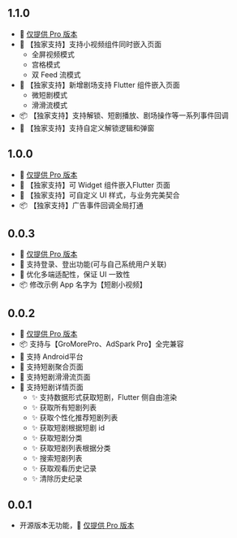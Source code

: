 ## 1.1.0
* 🚀 [仅提供 Pro 版本](https://flutterads.top/)
* 🎨 【独家支持】支持小视频组件同时嵌入页面
    * 全屏视频模式
    * 宫格模式
    * 双 Feed 流模式
* 🎉 【独家支持】新增剧场支持 Flutter 组件嵌入页面
    * 微短剧模式
    * 滑滑流模式
* 📦 【独家支持】支持解锁、短剧播放、剧场操作等一系列事件回调
* 🎉 【独家支持】支持自定义解锁逻辑和弹窗


## 1.0.0
* 🚀 [仅提供 Pro 版本](https://flutterads.top/)
* 🎉 【独家支持】可 Widget 组件嵌入Flutter 页面
* 🎨 【独家支持】可自定义 UI 样式，与业务完美契合
* 📦 【独家支持】广告事件回调全局打通

## 0.0.3

* 🚀 [仅提供 Pro 版本](https://flutterads.top/)
* 🤖 支持登录、登出功能(可与自己系统用户关联)
* 🌟 优化多端适配性，保证 UI 一致性
* 📦 修改示例 App 名字为【短剧小视频】

## 0.0.2

* 🚀 [仅提供 Pro 版本](https://flutterads.top/)
* 📦 支持与【GroMorePro、AdSpark Pro】全完兼容
* 🌟 支持 Android平台
* 🌟 支持短剧聚合页面
* 🌟 支持短剧滑滑流页面
* 🌟 支持短剧详情页面
    * ✨ 支持数据形式获取短剧，Flutter 侧自由渲染
    * ✨ 获取所有短剧列表
    * ✨ 获取个性化推荐短剧列表
    * ✨ 获取短剧根据短剧 id
    * ✨ 获取短剧分类
    * ✨ 获取短剧列表根据分类
    * ✨ 搜索短剧列表
    * ✨ 获取观看历史记录
    * ✨ 清除历史纪录

## 0.0.1

* 开源版本无功能，🚀 [仅提供 Pro 版本](https://flutterads.top/)
